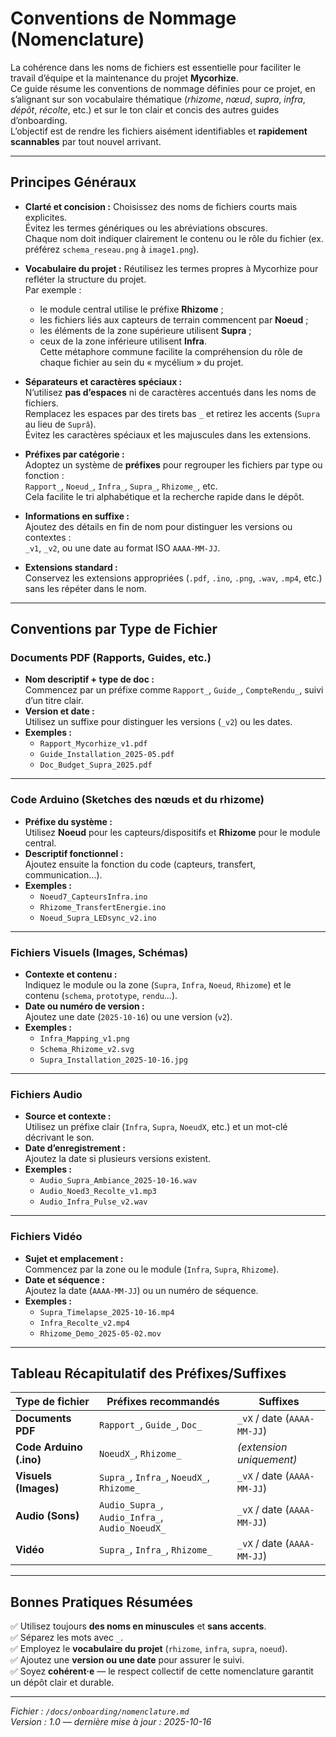 # Conventions de Nommage (Nomenclature)

La cohérence dans les noms de fichiers est essentielle pour faciliter le travail d’équipe et la maintenance du projet **Mycorhize**.  
Ce guide résume les conventions de nommage définies pour ce projet, en s’alignant sur son vocabulaire thématique (*rhizome*, *nœud*, *supra*, *infra*, *dépôt*, *récolte*, etc.) et sur le ton clair et concis des autres guides d’onboarding.  
L’objectif est de rendre les fichiers aisément identifiables et **rapidement scannables** par tout nouvel arrivant.

---

## Principes Généraux

- **Clarté et concision :** Choisissez des noms de fichiers courts mais explicites.  
  Évitez les termes génériques ou les abréviations obscures.  
  Chaque nom doit indiquer clairement le contenu ou le rôle du fichier (ex. préférez `schema_reseau.png` à `image1.png`).

- **Vocabulaire du projet :** Réutilisez les termes propres à Mycorhize pour refléter la structure du projet.  
  Par exemple :
  - le module central utilise le préfixe **Rhizome** ;
  - les fichiers liés aux capteurs de terrain commencent par **Noeud** ;
  - les éléments de la zone supérieure utilisent **Supra** ;
  - ceux de la zone inférieure utilisent **Infra**.  
  Cette métaphore commune facilite la compréhension du rôle de chaque fichier au sein du « mycélium » du projet.

- **Séparateurs et caractères spéciaux :**  
  N’utilisez **pas d’espaces** ni de caractères accentués dans les noms de fichiers.  
  Remplacez les espaces par des tirets bas `_` et retirez les accents (`Supra` au lieu de `Suprâ`).  
  Évitez les caractères spéciaux et les majuscules dans les extensions.

- **Préfixes par catégorie :**  
  Adoptez un système de **préfixes** pour regrouper les fichiers par type ou fonction :  
  `Rapport_`, `Noeud_`, `Infra_`, `Supra_`, `Rhizome_`, etc.  
  Cela facilite le tri alphabétique et la recherche rapide dans le dépôt.

- **Informations en suffixe :**  
  Ajoutez des détails en fin de nom pour distinguer les versions ou contextes :  
  `_v1`, `_v2`, ou une date au format ISO `AAAA-MM-JJ`.

- **Extensions standard :**  
  Conservez les extensions appropriées (`.pdf`, `.ino`, `.png`, `.wav`, `.mp4`, etc.)  
  sans les répéter dans le nom.

---

## Conventions par Type de Fichier

### Documents PDF (Rapports, Guides, etc.)

- **Nom descriptif + type de doc :**  
  Commencez par un préfixe comme `Rapport_`, `Guide_`, `CompteRendu_`, suivi d’un titre clair.
- **Version et date :**  
  Utilisez un suffixe pour distinguer les versions (`_v2`) ou les dates.
- **Exemples :**
  - `Rapport_Mycorhize_v1.pdf`
  - `Guide_Installation_2025-05.pdf`
  - `Doc_Budget_Supra_2025.pdf`

---

### Code Arduino (Sketches des nœuds et du rhizome)

- **Préfixe du système :**  
  Utilisez **Noeud** pour les capteurs/dispositifs et **Rhizome** pour le module central.  
- **Descriptif fonctionnel :**  
  Ajoutez ensuite la fonction du code (capteurs, transfert, communication…).
- **Exemples :**
  - `Noeud7_CapteursInfra.ino`
  - `Rhizome_TransfertEnergie.ino`
  - `Noeud_Supra_LEDsync_v2.ino`

---

### Fichiers Visuels (Images, Schémas)

- **Contexte et contenu :**  
  Indiquez le module ou la zone (`Supra`, `Infra`, `Noeud`, `Rhizome`) et le contenu (`schema`, `prototype`, `rendu`…).
- **Date ou numéro de version :**  
  Ajoutez une date (`2025-10-16`) ou une version (`v2`).
- **Exemples :**
  - `Infra_Mapping_v1.png`
  - `Schema_Rhizome_v2.svg`
  - `Supra_Installation_2025-10-16.jpg`

---

### Fichiers Audio

- **Source et contexte :**  
  Utilisez un préfixe clair (`Infra`, `Supra`, `NoeudX`, etc.) et un mot-clé décrivant le son.
- **Date d’enregistrement :**  
  Ajoutez la date si plusieurs versions existent.
- **Exemples :**
  - `Audio_Supra_Ambiance_2025-10-16.wav`
  - `Audio_Noed3_Recolte_v1.mp3`
  - `Audio_Infra_Pulse_v2.wav`

---

### Fichiers Vidéo

- **Sujet et emplacement :**  
  Commencez par la zone ou le module (`Infra`, `Supra`, `Rhizome`).
- **Date et séquence :**  
  Ajoutez la date (`AAAA-MM-JJ`) ou un numéro de séquence.
- **Exemples :**
  - `Supra_Timelapse_2025-10-16.mp4`
  - `Infra_Recolte_v2.mp4`
  - `Rhizome_Demo_2025-05-02.mov`

---

## Tableau Récapitulatif des Préfixes/Suffixes

| **Type de fichier**        | **Préfixes recommandés**               | **Suffixes**                          |
|----------------------------|----------------------------------------|---------------------------------------|
| **Documents PDF**          | `Rapport_`, `Guide_`, `Doc_`          | `_vX` / date (`AAAA-MM-JJ`)           |
| **Code Arduino (.ino)**    | `NoeudX_`, `Rhizome_`                 | *(extension uniquement)*              |
| **Visuels (Images)**       | `Supra_`, `Infra_`, `NoeudX_`, `Rhizome_` | `_vX` / date (`AAAA-MM-JJ`)           |
| **Audio (Sons)**           | `Audio_Supra_`, `Audio_Infra_`, `Audio_NoeudX_` | `_vX` / date (`AAAA-MM-JJ`)           |
| **Vidéo**                  | `Supra_`, `Infra_`, `Rhizome_`        | `_vX` / date (`AAAA-MM-JJ`)           |

---

## Bonnes Pratiques Résumées

✅ Utilisez toujours **des noms en minuscules** et **sans accents**.  
✅ Séparez les mots avec `_`.  
✅ Employez le **vocabulaire du projet** (`rhizome`, `infra`, `supra`, `noeud`).  
✅ Ajoutez une **version ou une date** pour assurer le suivi.  
✅ Soyez **cohérent·e** — le respect collectif de cette nomenclature garantit un dépôt clair et durable.

---

*Fichier : `/docs/onboarding/nomenclature.md`*  
*Version : 1.0 — dernière mise à jour : 2025-10-16*
